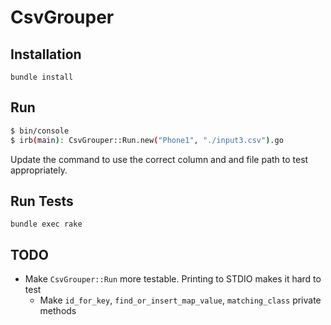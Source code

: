 # CsvGrouper

## Installation

`bundle install`

## Run

```sh
$ bin/console
$ irb(main): CsvGrouper::Run.new("Phone1", "./input3.csv").go
```

Update the command to use the correct column and and file path to test appropriately.

## Run Tests

`bundle exec rake`


## TODO

- Make `CsvGrouper::Run` more testable. Printing to STDIO makes it hard to test
  - Make `id_for_key`, `find_or_insert_map_value`, `matching_class` private methods

